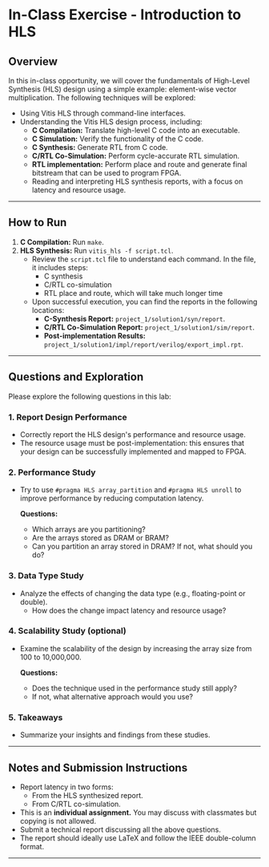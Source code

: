 # In-Class Exercise - Introduction to HLS

## Overview

In this in-class opportunity, we will cover the fundamentals of High-Level Synthesis (HLS) design using a simple example: element-wise vector multiplication. The following techniques will be explored:

- Using Vitis HLS through command-line interfaces.
- Understanding the Vitis HLS design process, including:
  - **C Compilation:** Translate high-level C code into an executable.
  - **C Simulation:** Verify the functionality of the C code.
  - **C Synthesis:** Generate RTL from C code.
  - **C/RTL Co-Simulation:** Perform cycle-accurate RTL simulation.
  - **RTL implementation:** Perform place and route and generate final bitstream that can be used to program FPGA.
  - Reading and interpreting HLS synthesis reports, with a focus on latency and resource usage.

---

## How to Run

1. **C Compilation:** Run `make`.
2. **HLS Synthesis:** Run `vitis_hls -f script.tcl`.
   - Review the `script.tcl` file to understand each command. In the file, it includes steps:
     - C synthesis
     - C/RTL co-simulation
     - RTL place and route, which will take much longer time
   - Upon successful execution, you can find the reports in the following locations:
     - **C-Synthesis Report:** `project_1/solution1/syn/report`.
     - **C/RTL Co-Simulation Report:** `project_1/solution1/sim/report`.
     - **Post-implementation Results:** `project_1/solution1/impl/report/verilog/export_impl.rpt`.

---

## Questions and Exploration

Please explore the following questions in this lab:

### 1. **Report Design Performance**
- Correctly report the HLS design's performance and resource usage.
- The resource usage must be post-implementation: this ensures that your design can be successfully implemented and mapped to FPGA.

### 2. **Performance Study**
- Try to use `#pragma HLS array_partition` and `#pragma HLS unroll` to improve performance by reducing computation latency.

  **Questions:**
  - Which arrays are you partitioning?
  - Are the arrays stored as DRAM or BRAM?
  - Can you partition an array stored in DRAM? If not, what should you do?

### 3. **Data Type Study**
- Analyze the effects of changing the data type (e.g., floating-point or double).
  - How does the change impact latency and resource usage?

### 4. **Scalability Study** (optional)
- Examine the scalability of the design by increasing the array size from 100 to 10,000,000.

  **Questions:**
  - Does the technique used in the performance study still apply?
  - If not, what alternative approach would you use?

### 5. **Takeaways**
- Summarize your insights and findings from these studies.

---

## Notes and Submission Instructions

- Report latency in two forms:
  - From the HLS synthesized report.
  - From C/RTL co-simulation.
- This is an **individual assignment.** You may discuss with classmates but copying is not allowed.
- Submit a technical report discussing all the above questions.
- The report should ideally use LaTeX and follow the IEEE double-column format.

---
